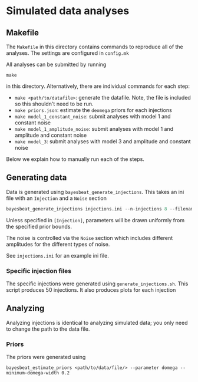 # Simulated data analyses

## Makefile

The `Makefile` in this directory contains commands to reproduce all of the analyses.
The settings are configured in `config.mk`

All analyses can be submitted by running

```
make
```

in this directory. Alternatively, there are individual commands for each step:

- `make <path/to/datafile>`: generate the datafile. Note, the file is included so this shouldn't need to be run.
- `make priors.json`: estimate the `deomega` priors for each injections
- `make model_1_constant_noise`: submit analyses with model 1 and constant noise
- `make model_1_amplitude_noise`: submit analyses with model 1 and amplitude and constant noise
- `make model_3`: submit analyses with model 3 and amplitude and constant noise

Below we explain how to manually run each of the steps.

## Generating data

Data is generated using `bayesbeat_generate_injections`. This takes an ini file
with an `Injection` and a `Noise` section

```python
bayesbeat_generate_injections injections.ini --n-injections 8 --filename data/injections.hdf5
```

Unless specified in `[Injection]`, parameters will be drawn uniformly from the specified prior bounds.

The noise is controlled via the `Noise` section which includes different amplitudes for the different types of noise.

See `injections.ini` for an example ini file.

### Specific injection files

The specific injections were generated using `generate_injections.sh`.
This script produces 50 injections. It also produces plots for each injection

## Analyzing

Analyzing injections is identical to analyzing simulated data; you only need to change the path to the data file.

### Priors

The priors were generated using

```
bayesbeat_estimate_priors <path/to/data/file/> --parameter domega --minimum-domega-width 0.2
```
